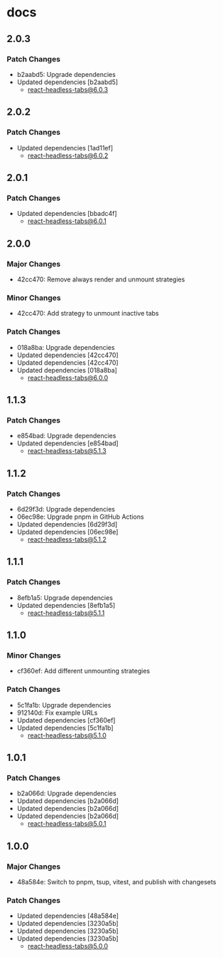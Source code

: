 # docs

## 2.0.3

### Patch Changes

- b2aabd5: Upgrade dependencies
- Updated dependencies [b2aabd5]
  - react-headless-tabs@6.0.3

## 2.0.2

### Patch Changes

- Updated dependencies [1ad11ef]
  - react-headless-tabs@6.0.2

## 2.0.1

### Patch Changes

- Updated dependencies [bbadc4f]
  - react-headless-tabs@6.0.1

## 2.0.0

### Major Changes

- 42cc470: Remove always render and unmount strategies

### Minor Changes

- 42cc470: Add strategy to unmount inactive tabs

### Patch Changes

- 018a8ba: Upgrade dependencies
- Updated dependencies [42cc470]
- Updated dependencies [42cc470]
- Updated dependencies [018a8ba]
  - react-headless-tabs@6.0.0

## 1.1.3

### Patch Changes

- e854bad: Upgrade dependencies
- Updated dependencies [e854bad]
  - react-headless-tabs@5.1.3

## 1.1.2

### Patch Changes

- 6d29f3d: Upgrade dependencies
- 06ec98e: Upgrade pnpm in GitHub Actions
- Updated dependencies [6d29f3d]
- Updated dependencies [06ec98e]
  - react-headless-tabs@5.1.2

## 1.1.1

### Patch Changes

- 8efb1a5: Upgrade dependencies
- Updated dependencies [8efb1a5]
  - react-headless-tabs@5.1.1

## 1.1.0

### Minor Changes

- cf360ef: Add different unmounting strategies

### Patch Changes

- 5c1fa1b: Upgrade dependencies
- 912140d: Fix example URLs
- Updated dependencies [cf360ef]
- Updated dependencies [5c1fa1b]
  - react-headless-tabs@5.1.0

## 1.0.1

### Patch Changes

- b2a066d: Upgrade dependencies
- Updated dependencies [b2a066d]
- Updated dependencies [b2a066d]
- Updated dependencies [b2a066d]
  - react-headless-tabs@5.0.1

## 1.0.0

### Major Changes

- 48a584e: Switch to pnpm, tsup, vitest, and publish with changesets

### Patch Changes

- Updated dependencies [48a584e]
- Updated dependencies [3230a5b]
- Updated dependencies [3230a5b]
- Updated dependencies [3230a5b]
  - react-headless-tabs@5.0.0
